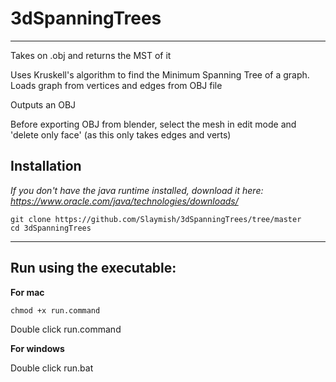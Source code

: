 # 3dSpanningTrees
***

Takes on .obj and returns the MST of it

Uses Kruskell's algorithm to find the Minimum Spanning Tree of a graph. 
Loads graph from vertices and edges from OBJ file

Outputs an OBJ

Before exporting OBJ from blender, select the mesh in edit mode and 'delete only face' (as this only takes edges and verts)


## Installation

_If you don't have the java runtime installed, download it here: https://www.oracle.com/java/technologies/downloads/_

```
git clone https://github.com/Slaymish/3dSpanningTrees/tree/master
cd 3dSpanningTrees
```

***

## Run using the executable:

**For mac**

```
chmod +x run.command
```
Double click run.command



**For windows**

Double click run.bat
